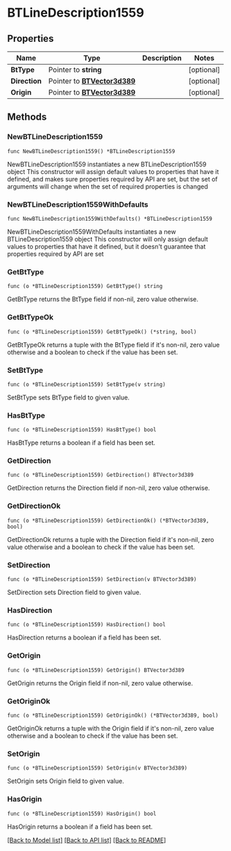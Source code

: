 # BTLineDescription1559

## Properties

Name | Type | Description | Notes
------------ | ------------- | ------------- | -------------
**BtType** | Pointer to **string** |  | [optional] 
**Direction** | Pointer to [**BTVector3d389**](BTVector3d-389.md) |  | [optional] 
**Origin** | Pointer to [**BTVector3d389**](BTVector3d-389.md) |  | [optional] 

## Methods

### NewBTLineDescription1559

`func NewBTLineDescription1559() *BTLineDescription1559`

NewBTLineDescription1559 instantiates a new BTLineDescription1559 object
This constructor will assign default values to properties that have it defined,
and makes sure properties required by API are set, but the set of arguments
will change when the set of required properties is changed

### NewBTLineDescription1559WithDefaults

`func NewBTLineDescription1559WithDefaults() *BTLineDescription1559`

NewBTLineDescription1559WithDefaults instantiates a new BTLineDescription1559 object
This constructor will only assign default values to properties that have it defined,
but it doesn't guarantee that properties required by API are set

### GetBtType

`func (o *BTLineDescription1559) GetBtType() string`

GetBtType returns the BtType field if non-nil, zero value otherwise.

### GetBtTypeOk

`func (o *BTLineDescription1559) GetBtTypeOk() (*string, bool)`

GetBtTypeOk returns a tuple with the BtType field if it's non-nil, zero value otherwise
and a boolean to check if the value has been set.

### SetBtType

`func (o *BTLineDescription1559) SetBtType(v string)`

SetBtType sets BtType field to given value.

### HasBtType

`func (o *BTLineDescription1559) HasBtType() bool`

HasBtType returns a boolean if a field has been set.

### GetDirection

`func (o *BTLineDescription1559) GetDirection() BTVector3d389`

GetDirection returns the Direction field if non-nil, zero value otherwise.

### GetDirectionOk

`func (o *BTLineDescription1559) GetDirectionOk() (*BTVector3d389, bool)`

GetDirectionOk returns a tuple with the Direction field if it's non-nil, zero value otherwise
and a boolean to check if the value has been set.

### SetDirection

`func (o *BTLineDescription1559) SetDirection(v BTVector3d389)`

SetDirection sets Direction field to given value.

### HasDirection

`func (o *BTLineDescription1559) HasDirection() bool`

HasDirection returns a boolean if a field has been set.

### GetOrigin

`func (o *BTLineDescription1559) GetOrigin() BTVector3d389`

GetOrigin returns the Origin field if non-nil, zero value otherwise.

### GetOriginOk

`func (o *BTLineDescription1559) GetOriginOk() (*BTVector3d389, bool)`

GetOriginOk returns a tuple with the Origin field if it's non-nil, zero value otherwise
and a boolean to check if the value has been set.

### SetOrigin

`func (o *BTLineDescription1559) SetOrigin(v BTVector3d389)`

SetOrigin sets Origin field to given value.

### HasOrigin

`func (o *BTLineDescription1559) HasOrigin() bool`

HasOrigin returns a boolean if a field has been set.


[[Back to Model list]](../README.md#documentation-for-models) [[Back to API list]](../README.md#documentation-for-api-endpoints) [[Back to README]](../README.md)


